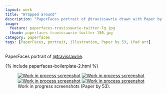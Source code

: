 ```yaml
---
layout: work
title: "Wrapped around"
description: "PaperFaces portrait of @travissawrie drawn with Paper by 53 on an iPad."
image: 
  feature: paperfaces-travissawrie-twitter-lg.jpg
  thumb: paperfaces-travissawrie-twitter-150.jpg
category: paperfaces
tags: [PaperFaces, portrait, illustration, Paper by 53, iPad art]
---
```


PaperFaces portrait of <a href="http://twitter.com/travissawrie">@travissawrie</a>.

{% include paperfaces-boilerplate-2.html %}

<figure class="half">
	<a href="{{ site.url }}/images/paperfaces-travissawrie-process-1-lg.jpg"><img src="{{ site.url }}/images/paperfaces-travissawrie-process-1-600.jpg" alt="Work in process screenshot"></a>
	<a href="{{ site.url }}/images/paperfaces-travissawrie-process-2-lg.jpg"><img src="{{ site.url }}/images/paperfaces-travissawrie-process-2-600.jpg" alt="Work in process screenshot"></a>
	<a href="{{ site.url }}/images/paperfaces-travissawrie-process-3-lg.jpg"><img src="{{ site.url }}/images/paperfaces-travissawrie-process-3-600.jpg" alt="Work in process screenshot"></a>
	<a href="{{ site.url }}/images/paperfaces-travissawrie-process-4-lg.jpg"><img src="{{ site.url }}/images/paperfaces-travissawrie-process-4-600.jpg" alt="Work in process screenshot"></a>
	<figcaption>Work in progress screenshots (Paper by 53).</figcaption>
</figure>